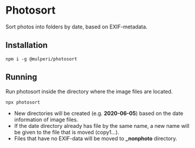 # Photosort

Sort photos into folders by date, based on EXIF-metadata.

## Installation

```
npm i -g @mulperi/photosort
```

## Running

Run photosort inside the directory where the image files are located.

```
npx photosort
```

- New directories will be created (e.g. **2020-06-05**) based on the date information of image files.
- If the date directory already has file by the same name, a new name will be given to the file that is moved (copy1...).
- Files that have no EXIF-data will be moved to **\_nonphoto** directory.
